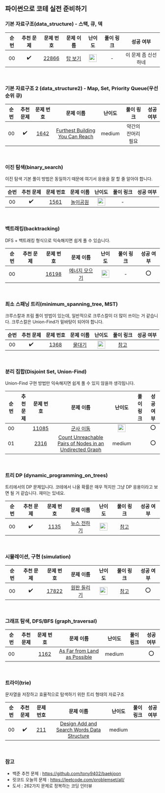 ## 파이썬으로 코테 실전 준비하기

### 기본 자료구조(data_structure) - 스택, 큐, 덱

| 순번 |     추천 문제      |                                 문제 번호                                 |                                 문제 이름                                  |                                       난이도                                       | 풀이 링크 |      성공 여부      |
| :--: | :----------------: | :-----------------------------------------------------------------------: | :------------------------------------------------------------------------: | :--------------------------------------------------------------------------------: | :-------: | :-----------------: |
|  00  | :heavy_check_mark: | <a href="https://www.acmicpc.net/problem/22866" target="_blank">22866</a> | <a href="https://www.acmicpc.net/problem/1561" target="_blank">탑 보기</a> | <img height="25px" width="25px" src="https://static.solved.ac/tier_small/13.svg"/> |     -     | 이 문제 좀 신선하네 |

<br>

### 기본 자료구조 2 (data_structure2) - Map, Set, Priority Queue(우선순위 큐)

| 순번 |     추천 문제      |                                             문제 번호                                             |                                                          문제 이름                                                           | 난이도 |     풀이 링크      | 성공 여부 |
| :--: | :----------------: | :-----------------------------------------------------------------------------------------------: | :--------------------------------------------------------------------------------------------------------------------------: | :----: | :----------------: | :-------: |
|  00  | :heavy_check_mark: | <a href="https://leetcode.com/problems/furthest-building-you-can-reach/" target="_blank">1642</a> | <a href="https://leetcode.com/problems/furthest-building-you-can-reach/" target="_blank">Furthest Building You Can Reach</a> | medium | 약간의 잔머리 필요 |           |

<br>

### 이진 탐색(binary_search)

이진 탐색 기본 풀이 방법은 동일하기 때문에 여기서 응용을 잘 할 줄 알아야 합니다.

| 순번 |     추천 문제      |                                문제 번호                                |                                  문제 이름                                  |                                       난이도                                       | 풀이 링크 | 성공 여부 |
| :--: | :----------------: | :---------------------------------------------------------------------: | :-------------------------------------------------------------------------: | :--------------------------------------------------------------------------------: | :-------: | :-------: |
|  00  | :heavy_check_mark: | <a href="https://www.acmicpc.net/problem/1561" target="_blank">1561</a> | <a href="https://www.acmicpc.net/problem/1561" target="_blank">놀이공원</a> | <img height="25px" width="25px" src="https://static.solved.ac/tier_small/14.svg"/> |     -     |           |

<br>

### 백트래킹(backtracking)

DFS + 백트래킹 형식으로 익숙해지면 쉽게 풀 수 있습니다.

| 순번 | 추천 문제 |                                 문제 번호                                 |                                     문제 이름                                     |                                       난이도                                       | 풀이 링크 | 성공 여부 |
| :--: | :-------: | :-----------------------------------------------------------------------: | :-------------------------------------------------------------------------------: | :--------------------------------------------------------------------------------: | :-------: | :-------: |
|  00  |           | <a href="https://www.acmicpc.net/problem/16198" target="_blank">16198</a> | <a href="https://www.acmicpc.net/problem/16198" target="_blank">에너지 모으기</a> | <img height="25px" width="25px" src="https://static.solved.ac/tier_small/10.svg"/> |     -     |    :o:    |

<br>

### 최소 스패닝 트리(minimum_spanning_tree, MST)

크루스칼과 프림 풀이 방법이 있는데, 일반적으로 크루스칼이 더 많이 쓰이는 거 같습니다. 크루스칼은 Union-Find가 밑바탕이 되어야 합니다.

| 순번 |     추천 문제      |                                문제 번호                                |                                 문제 이름                                 |                                       난이도                                       |                            풀이 링크                             | 성공 여부 |
| :--: | :----------------: | :---------------------------------------------------------------------: | :-----------------------------------------------------------------------: | :--------------------------------------------------------------------------------: | :--------------------------------------------------------------: | :-------: |
|  00  | :heavy_check_mark: | <a href="https://www.acmicpc.net/problem/1368" target="_blank">1368</a> | <a href="https://www.acmicpc.net/problem/1368" target="_blank">물대기</a> | <img height="25px" width="25px" src="https://static.solved.ac/tier_small/14.svg"/> | <a href="https://welog.tistory.com/280" target="_blank">참고</a> |           |

<br>

### 분리 집합(Disjoint Set, Union-Find)

Union-Find 구현 방법만 익숙해지면 쉽게 풀 수 있지 않을까 생각됩니다.

| 순번 | 추천 문제 |                                                        문제 번호                                                         |                                                                                  문제 이름                                                                                  |                                       난이도                                       | 풀이 링크 | 성공 여부 |
| :--: | :-------: | :----------------------------------------------------------------------------------------------------------------------: | :-------------------------------------------------------------------------------------------------------------------------------------------------------------------------: | :--------------------------------------------------------------------------------: | :-------: | :-------: |
|  00  |           |                        <a href="https://www.acmicpc.net/problem/11085" target="_blank">11085</a>                         |                                                <a href="https://www.acmicpc.net/problem/11085" target="_blank">군사 이동</a>                                                | <img height="25px" width="25px" src="https://static.solved.ac/tier_small/13.svg"/> |           |    :o:    |
|  01  |           | <a href="https://leetcode.com/problems/count-unreachable-pairs-of-nodes-in-an-undirected-graph" target="_blank">2316</a> | <a href="https://leetcode.com/problems/count-unreachable-pairs-of-nodes-in-an-undirected-graph" target="_blank">Count Unreachable Pairs of Nodes in an Undirected Graph</a> |                                       medium                                       |           |    :o:    |

<br>

### 트리 DP (dynamic_programming_on_trees)

트리에서의 DP 문제입니다. 코테에서 나올 확률은 매우 적지만 그냥 DP 응용이라고 보면 될 거 같습니다. 재미는 있네요.

| 순번 |     추천 문제      |                                문제 번호                                |                                   문제 이름                                    |                                       난이도                                       |                             풀이 링크                             | 성공 여부 |
| :--: | :----------------: | :---------------------------------------------------------------------: | :----------------------------------------------------------------------------: | :--------------------------------------------------------------------------------: | :---------------------------------------------------------------: | :-------: |
|  00  | :heavy_check_mark: | <a href="https://www.acmicpc.net/problem/1135" target="_blank">1135</a> | <a href="https://www.acmicpc.net/problem/1135" target="_blank">뉴스 전하기</a> | <img height="25px" width="25px" src="https://static.solved.ac/tier_small/14.svg"/> | <a href="https://lcyking.tistory.com/10" target="_blank">참고</a> |           |

<br>

### 시뮬레이션, 구현 (simulation)

| 순번 |     추천 문제      |                                 문제 번호                                 |                                    문제 이름                                    |                                       난이도                                       |                                   풀이 링크                                   | 성공 여부 |
| :--: | :----------------: | :-----------------------------------------------------------------------: | :-----------------------------------------------------------------------------: | :--------------------------------------------------------------------------------: | :---------------------------------------------------------------------------: | :-------: |
|  00  | :heavy_check_mark: | <a href="https://www.acmicpc.net/problem/17822" target="_blank">17822</a> | <a href="https://www.acmicpc.net/problem/17822" target="_blank">원판 돌리기</a> | <img height="25px" width="25px" src="https://static.solved.ac/tier_small/14.svg"/> | <a href="https://hoyeonkim795.github.io/posts/17822" target="_blank">참고</a> |    :o:    |

<br>

### 그래프 탐색, DFS/BFS (graph_traversal)

| 순번 | 추천 문제 |                                           문제 번호                                            |                                                        문제 이름                                                        | 난이도 | 풀이 링크 | 성공 여부 |
| :--: | :-------: | :--------------------------------------------------------------------------------------------: | :---------------------------------------------------------------------------------------------------------------------: | :----: | :-------: | :-------: |
|  00  |           | <a href="https://leetcode.com/problems/as-far-from-land-as-possible/" target="_blank">1162</a> | <a href="https://leetcode.com/problems/as-far-from-land-as-possible/" target="_blank"> As Far from Land as Possible</a> | medium |           |    :o:    |

<br>

### 트라이(trie)

문자열을 저장하고 효율적으로 탐색하기 위한 트리 형태의 자료구조

| 순번 |     추천 문제      |                                                 문제 번호                                                  |                                                                     문제 이름                                                                      | 난이도 | 풀이 링크 | 성공 여부 |
| :--: | :----------------: | :--------------------------------------------------------------------------------------------------------: | :------------------------------------------------------------------------------------------------------------------------------------------------: | :----: | :-------: | :-------: |
|  00  | :heavy_check_mark: | <a href="https://leetcode.com/problems/design-add-and-search-words-data-structure" target="_blank">211</a> | <a href="https://leetcode.com/problems/design-add-and-search-words-data-structure" target="_blank"> Design Add and Search Words Data Structure</a> | medium |           |           |

<br>

### 참고

- 백준 추천 문제 : https://github.com/tony9402/baekjoon
- 릿코드 오늘의 문제 : https://leetcode.com/problemset/all/
- 도서 : 262가지 문제로 정복하는 코딩 인터뷰
